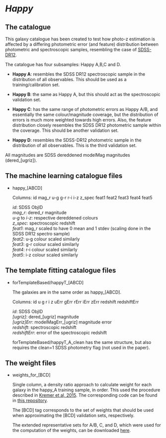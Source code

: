 # *Happy*

## The catalogue

This galaxy catalogue has been created to test how photo-z estimation is affected by a differing photometric error (and feature) distribution between photometric and spectroscopic samples, resembling the case of [SDSS-DR12](http://www.sdss.org/dr12/).

The catalogue has four subsamples: Happy A,B,C and D.

* **Happy A**: resembles the SDSS DR12 spectroscopic sample in the distribution of all observables. This should be used as a training/calibration set.

* **Happy B**: the same as Happy A, but this should act as the spectroscopic validation set.

* **Happy C**: has the same range of photometric errors as Happy A/B, and essentially the same colour/magnitude coverage, but the distribution of errors is much more weighted towards high errors. Also, the feature distribution closely resembles the SDSS DR12 photometric sample within the coverage. This should be another validation set.

* **Happy D**: resembles the SDSS-DR12 photometric sample in the distribution of all observables. This is the third validation set.

All magnitudes are SDSS dereddened modelMag magnitudes (dered_[ugriz]).
	
## The machine learning catalogue files

* happy_[ABCD]
	
	Columns: id mag_r u-g g-r r-i i-z z_spec feat1 feat2 feat3 feat4 feat5

	*id*: SDSS ObjID  
	*mag_r*: dered_r magnitude  
	*u-g* to *i-z*: respective dereddened colours  
	*z_spec*: spectroscopic redshift  
	*feat1*: mag_r scaled to have 0 mean and 1 stdev (scaling done in the SDSS DR12 spectro sample)  
	*feat2*: u-g colour scaled similarly  
	*feat3*: g-r colour scaled similarly  
	*feat4*: r-i colour scaled similarly  
	*feat5*: i-z colour scaled similarly  
	
	
## The template fitting catalogue files

* forTemplateBased/happyT_[ABCD]
	
	The galaxies are in the same order as happy_[ABCD].  
	
	Columns: id u g r i z uErr gErr rErr iErr zErr redshift redshiftErr  

	*id*: SDSS ObjID  
	*[ugriz]*: dered_[ugriz] magnitude  
	*[ugriz]Err*: modelMagErr_[ugriz] magnitude error  
	*redshift*: spectroscopic redshift  
	*redshiftErr*: error of the spectroscopic redshift  

	forTemplateBased/happyT_A_clean has the same structure, but also requires the clean=1 SDSS photometry flag (not used in the paper).  

## The weight files

* weights_for_[BCD]
	
	Single column, a density ratio approach to calculate weight for each galaxy in the happy_A training sample, in order. This used the procedure described in [Kremer et al, 2015](http://adsabs.harvard.edu/abs/2015A%26C....12...67K). The corresponding code can be found in [this repository](https://github.com/kremerj/nnratio).  
	
	The [BCD] tag corresponds to the set of weights that should be used when approximating the [BCD] validation sets, respectively.

	The extended representative sets for A/B, C, and D, which were used for the computation of the weights, can be downloaded [here]().

